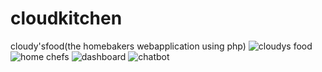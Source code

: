 # cloudkitchen
cloudy'sfood(the homebakers webapplication using php)
![cloudys food](https://github.com/shruthi385/cloudkitchen/assets/96651357/85097028-388f-4a7f-810d-3011b17855f1)
![home chefs](https://github.com/shruthi385/cloudkitchen/assets/96651357/c7969e88-eaa3-4228-86ae-5d3a5a471aad)
![dashboard](https://github.com/shruthi385/cloudkitchen/assets/96651357/8c6896ce-67aa-4c3f-b342-8d4470b42f5e)
![chatbot](https://github.com/shruthi385/cloudkitchen/assets/96651357/1f589cb5-1781-4110-b12e-c564053df60b)
